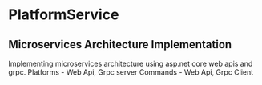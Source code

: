 # PlatformService
## Microservices Architecture Implementation
Implementing microservices architecture using asp.net core web apis and grpc.
Platforms - Web Api, Grpc server
Commands - Web Api, Grpc Client
